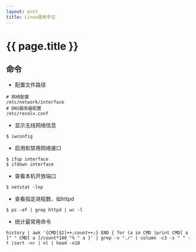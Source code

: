 ```yaml
---
layout: post
title: Linux使用手记
---
```


# {{ page.title }}

## 命令

- 配置文件路径
```
# 网络配置
/etc/network/interface
# DNS服务器配置
/etc/resolv.conf
```

- 显示无线网络信息
```
$ iwconfig
```

- 启用和禁用网络接口
```
$ ifup interface
$ ifdown interface
```

- 查看本机开放端口
```
$ netstat -lnp
```

- 查看指定进程数，如httpd
```
$ ps -ef | grep httpd | wc -l
```

- 统计最常用命令
```
history | awk '{CMD[$2]++;count++;} END { for (a in CMD )print CMD[ a ]" " CMD[ a ]/count*100 "% " a }' | grep -v "./" | column -c3 -s " " -t |sort -nr | nl | head -n10
```
